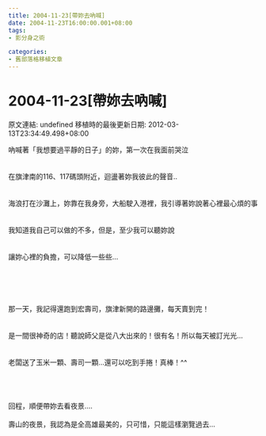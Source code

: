 ```yaml
---
title: 2004-11-23[帶妳去吶喊]
date: 2004-11-23T16:00:00.001+08:00
tags: 
- 影分身之術

categories:
- 舊部落格移植文章
---
```


# 2004-11-23[帶妳去吶喊]

原文連結: undefined
移植時的最後更新日期: 2012-03-13T23:34:49.498+08:00

吶喊著「我想要過平靜的日子」的妳，第一次在我面前哭泣<br /><br /><br />在旗津南的116、117碼頭附近，迴盪著妳我彼此的聲音..<br /><br /><br />海浪打在沙灘上，妳靠在我身旁，大船駛入港裡，我引導著妳說著心裡最心煩的事<br /><br /><br />我知道我自己可以做的不多，但是，至少我可以聽妳說<br /><br /><br />讓妳心裡的負擔，可以降低一些些...<br /><br /><a name='more'></a><br /><br /><br /><br />那一天，我記得還跑到宏壽司，旗津新開的路邊攤，每天賣到完！<br /><br /><br />是一間很神奇的店！聽說師父是從八大出來的！很有名！所以每天被訂光光...<br /><br /><br />老闆送了玉米一顆、壽司一顆...還可以吃到手捲！真棒！^^<br /><br /><br /><br /><br />回程，順便帶妳去看夜景....<br /><br />壽山的夜景，我認為是全高雄最美的，只可惜，只能這樣瀏覽過去...
